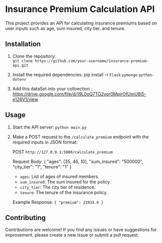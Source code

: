 # Insurance Premium Calculation API

This project provides an API for calculating insurance premiums based on user inputs such as age, sum insured, city tier, and tenure.

## Installation

1. Clone the repository:  
     `git clone https://github.com/your-username/insurance-premium-api.git`

2. Install the required dependencies: pip install -r `Flask` `pymongo` `python-dotenv`
3. Add this dataSet into your colloection : https://drive.google.com/file/d/19L0oQ7TG2yor0MpirOfUmUBi5-e128V1/view

## Usage

1. Start the API server: `python main.py`

2. Make a POST request to the `/calculate_premium` endpoint with the required inputs in JSON format:

    POST `http://127.0.0.1:5000/calculate_premium`

    Request Body:
    {
    "ages": [35, 46, 10],
    "sum_insured": "500000",
    "city_tier": "1",
    "tenure": "1"
    }
    
    
    - `ages`: List of ages of insured members.
    - `sum_insured`: The sum insured for the policy.
    - `city_tier`: The city tier of residence.
    - `tenure`: The tenure of the insurance policy.
    
    Example Response: 
    `{
    "premium": 22933.0
    }`
    
    
## Contributing

Contributions are welcome! If you find any issues or have suggestions for improvement, please create a new issue or submit a pull request.




